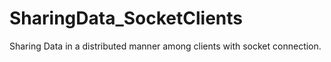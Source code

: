 # SharingData_SocketClients
Sharing Data in a distributed manner among clients with socket connection.
